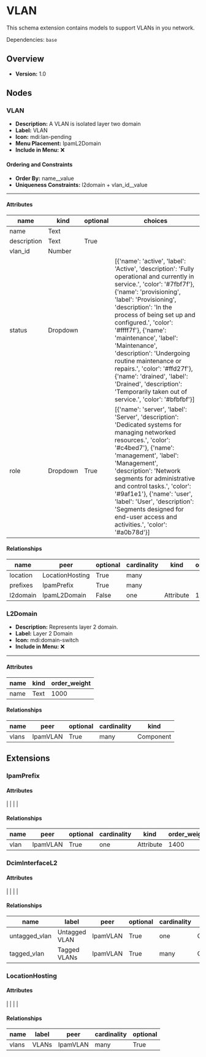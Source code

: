 # VLAN

This schema extension contains models to support VLANs in you network.


Dependencies: `base`
## Overview
- **Version:** 1.0
## Nodes
### **VLAN**
- **Description:** A VLAN is isolated layer two domain
- **Label:** VLAN
- **Icon:** mdi:lan-pending
- **Menu Placement:** IpamL2Domain
- **Include in Menu:** ❌

#### Ordering and Constraints
- **Order By:** name__value
- **Uniqueness Constraints:** l2domain + vlan_id__value
---
#### Attributes
| name | kind | optional | choices |
| ---- | ---- | -------- | ------- |
| name | Text |  |  |
| description | Text | True |  |
| vlan_id | Number |  |  |
| status | Dropdown |  | [{'name': 'active', 'label': 'Active', 'description': 'Fully operational and currently in service.', 'color': '#7fbf7f'}, {'name': 'provisioning', 'label': 'Provisioning', 'description': 'In the process of being set up and configured.', 'color': '#ffff7f'}, {'name': 'maintenance', 'label': 'Maintenance', 'description': 'Undergoing routine maintenance or repairs.', 'color': '#ffd27f'}, {'name': 'drained', 'label': 'Drained', 'description': 'Temporarily taken out of service.', 'color': '#bfbfbf'}] |
| role | Dropdown | True | [{'name': 'server', 'label': 'Server', 'description': 'Dedicated systems for managing networked resources.', 'color': '#c4bed7'}, {'name': 'management', 'label': 'Management', 'description': 'Network segments for administrative and control tasks.', 'color': '#9af1e1'}, {'name': 'user', 'label': 'User', 'description': 'Segments designed for end-user access and activities.', 'color': '#a0b78d'}] |

#### Relationships
| name | peer | optional | cardinality | kind | order_weight |
| ---- | ---- | -------- | ----------- | ---- | ------------ |
| location | LocationHosting | True | many |  |  |
| prefixes | IpamPrefix | True | many |  |  |
| l2domain | IpamL2Domain | False | one | Attribute | 1200 |

### **L2Domain**
- **Description:** Represents layer 2 domain.
- **Label:** Layer 2 Domain
- **Icon:** mdi:domain-switch
- **Include in Menu:** ❌
---
#### Attributes
| name | kind | order_weight |
| ---- | ---- | ------------ |
| name | Text | 1000 |

#### Relationships
| name | peer | optional | cardinality | kind |
| ---- | ---- | -------- | ----------- | ---- |
| vlans | IpamVLAN | True | many | Component |

## Extensions
### IpamPrefix
#### Attributes
|  |
|  |

#### Relationships
| name | peer | optional | cardinality | kind | order_weight |
| ---- | ---- | -------- | ----------- | ---- | ------------ |
| vlan | IpamVLAN | True | one | Attribute | 1400 |

### DcimInterfaceL2
#### Attributes
|  |
|  |

#### Relationships
| name | label | peer | optional | cardinality | kind | identifier |
| ---- | ----- | ---- | -------- | ----------- | ---- | ---------- |
| untagged_vlan | Untagged VLAN | IpamVLAN | True | one | Component | interface_l2__untagged_vlan |
| tagged_vlan | Tagged VLANs | IpamVLAN | True | many | Component | interface_l2__tagged_vlan |

### LocationHosting
#### Attributes
|  |
|  |

#### Relationships
| name | label | peer | cardinality | optional |
| ---- | ----- | ---- | ----------- | -------- |
| vlans | VLANs | IpamVLAN | many | True |

